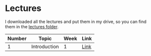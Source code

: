 # Lectures

I downloaded all the lectures and put them in my drive, so you can find them in the [lectures folder](https://drive.google.com/drive/folders/1Sxe2UcF0r0fmle0YOwNxwdHs9lOvmAYY?usp=drive_link).

Number | Topic | Week | Link
--- | --- | --- | ---
1 | Introduction | 1 | [Link](https://drive.google.com/file/d/1IXAS0VsiVWfSaAUyfzLvEy0ENSdIzle1/view?usp=drive_link)